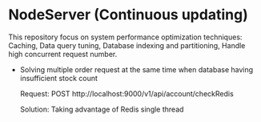 # NodeServer (Continuous updating)
 This repository focus on system performance optimization techniques: Caching, Data query tuning, Database indexing and partitioning, Handle high concurrent request number.


+ Solving multiple order request at the same time when database having insufficient stock count

    Request: POST http://localhost:9000/v1/api/account/checkRedis

    Solution: Taking advantage of Redis single thread

